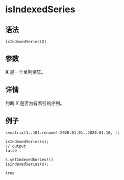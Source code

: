 # isIndexedSeries

## 语法

`isIndexedSeries(X)`

## 参数

**X** 是一个单列矩阵。

## 详情

判断 *X* 是否为有索引的序列。

## 例子

```
s=matrix(1..10).rename!(2020.01.01..2020.01.10, );

isIndexedSeries(s);
// output
false

s.setIndexedSeries!()
isIndexedSeries(s);

true
```


